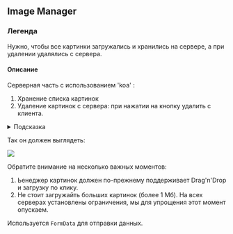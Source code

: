 ## Image Manager

### Легенда

Нужно, чтобы все картинки загружались и хранились на сервере, а при удалении удалялись с сервера.

#### Описание

Cерверная часть с использованием 'koa' :
1. Хранение списка картинок
2. Удаление картинок с сервера: при нажатии на кнопку удалить с клиента.

<details>
<summary>Подсказка</summary>
    
Делайте удаление методом DELETE: /:`<id>`
</details>

Так он должен выглядеть:

![](./back/public/img/image.png)

Обратите внимание на несколько важных моментов:
1. Ьенеджер картинок должен по-прежнему поддерживает Drag'n'Drop и загрузку по клику.
2. Не стоит загружайть больших картинок (более 1 Мб). На всех серверах установлены ограничения, мы для упрощения этот момент опускаем.

Используется `FormData` для отправки данных. 
